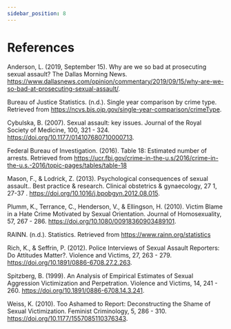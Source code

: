 ```yaml
---
sidebar_position: 8
---
```


# References

Anderson, L. (2019, September 15). Why are we so bad at prosecuting sexual assault? The Dallas Morning News. https://www.dallasnews.com/opinion/commentary/2019/09/15/why-are-we-so-bad-at-prosecuting-sexual-assault/.

Bureau of Justice Statistics. (n.d.). Single year comparison by crime type. Retrieved from https://ncvs.bjs.ojp.gov/single-year-comparison/crimeType.

Cybulska, B. (2007). Sexual assault: key issues. Journal of the Royal Society of Medicine, 100, 321 - 324. https://doi.org/10.1177/014107680710000713.

Federal Bureau of Investigation. (2016). Table 18: Estimated number of arrests. Retrieved from https://ucr.fbi.gov/crime-in-the-u.s/2016/crime-in-the-u.s.-2016/topic-pages/tables/table-18

Mason, F., & Lodrick, Z. (2013). Psychological consequences of sexual assault.. Best practice & research. Clinical obstetrics & gynaecology, 27 1, 27-37 . https://doi.org/10.1016/j.bpobgyn.2012.08.015.

Plumm, K., Terrance, C., Henderson, V., & Ellingson, H. (2010). Victim Blame in a Hate Crime Motivated by Sexual Orientation. Journal of Homosexuality, 57, 267 - 286. https://doi.org/10.1080/00918360903489101.

RAINN. (n.d.). Statistics. Retrieved from https://www.rainn.org/statistics

Rich, K., & Seffrin, P. (2012). Police Interviews of Sexual Assault Reporters: Do Attitudes Matter?. Violence and Victims, 27, 263 - 279. https://doi.org/10.1891/0886-6708.27.2.263.

Spitzberg, B. (1999). An Analysis of Empirical Estimates of Sexual Aggression Victimization and Perpetration. Violence and Victims, 14, 241 - 260. https://doi.org/10.1891/0886-6708.14.3.241.

Weiss, K. (2010). Too Ashamed to Report: Deconstructing the Shame of Sexual Victimization. Feminist Criminology, 5, 286 - 310. https://doi.org/10.1177/1557085110376343.